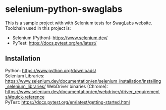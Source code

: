 # selenium-python-swaglabs

This is a sample project with with Selenium tests for [SwagLabs] website.  
Toolchain used in this project is: 
- Selenium (Python): https://www.selenium.dev/
- PyTest: https://docs.pytest.org/en/latest/

## Installation
Python: https://www.python.org/downloads/  
Selenium Libraries: https://www.selenium.dev/documentation/en/selenium_installation/installing_selenium_libraries/
WebDriver binaries (Chrome): https://www.selenium.dev/documentation/en/webdriver/driver_requirements/#quick-reference   
PyTest: https://docs.pytest.org/en/latest/getting-started.html


[SwagLabs]: <https://www.saucedemo.com/>

